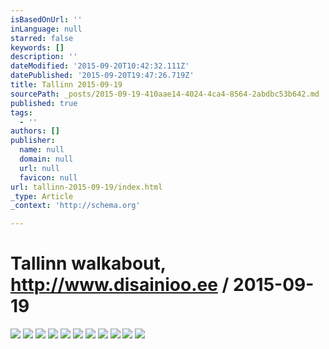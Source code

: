 ```yaml
---
isBasedOnUrl: ''
inLanguage: null
starred: false
keywords: []
description: ''
dateModified: '2015-09-20T10:42:32.111Z'
datePublished: '2015-09-20T19:47:26.719Z'
title: Tallinn 2015-09-19
sourcePath: _posts/2015-09-19-410aae14-4024-4ca4-8564-2abdbc53b642.md
published: true
tags:
  - ''
authors: []
publisher:
  name: null
  domain: null
  url: null
  favicon: null
url: tallinn-2015-09-19/index.html
_type: Article
_context: 'http://schema.org'

---
```

# Tallinn walkabout, http://www.disainioo.ee / 2015-09-19
![](https://the-grid-user-content.s3-us-west-2.amazonaws.com/c34cc256-bd20-4956-9ba2-003e20824a04.jpg)
![](https://the-grid-user-content.s3-us-west-2.amazonaws.com/175318ee-c1b6-4058-9547-7dbf68c222cc.jpg)
![](https://the-grid-user-content.s3-us-west-2.amazonaws.com/69ad7f91-8e0d-4fdb-b2ac-a91b2a6f6cd0.jpg)
![](https://the-grid-user-content.s3-us-west-2.amazonaws.com/1f0e4fc5-e53f-433a-b507-a4ef228bd22b.jpg)
![](https://the-grid-user-content.s3-us-west-2.amazonaws.com/b3109894-cc0d-43b4-9f8f-e1f56ed52072.jpg)
![](https://the-grid-user-content.s3-us-west-2.amazonaws.com/b33bd112-47e8-46de-99f7-c0037d9633f9.jpg)
![](https://the-grid-user-content.s3-us-west-2.amazonaws.com/178ca237-d6e8-4fbb-bfd7-6151c235c29b.jpg)
![](https://the-grid-user-content.s3-us-west-2.amazonaws.com/46d4f9b1-c550-41d9-9b71-f66e8a8224e6.jpg)
![](https://the-grid-user-content.s3-us-west-2.amazonaws.com/ccc5a9f4-c11c-46ed-95d9-33d7f05a4b85.jpg)
![](https://the-grid-user-content.s3-us-west-2.amazonaws.com/c1410352-5c1e-47a4-acba-8136aef53378.jpg)
![](https://the-grid-user-content.s3-us-west-2.amazonaws.com/7ab35e74-fc17-4cb6-b243-9e6efce794d2.jpg)